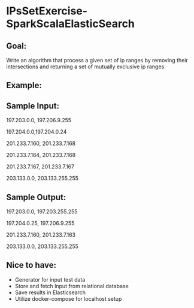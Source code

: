 # IPsSetExercise-SparkScalaElasticSearch

## Goal:

Write an algorithm that process a given set of ip ranges by removing their intersections and returning a set of mutually exclusive ip ranges.

## Example:

## Sample Input:

197.203.0.0, 197.206.9.255

197.204.0.0,197.204.0.24

201.233.7.160, 201.233.7.168

201.233.7.164, 201.233.7.168

201.233.7.167, 201.233.7.167

203.133.0.0, 203.133.255.255

## Sample Output:

197.203.0.0, 197.203.255.255

197.204.0.25, 197.206.9.255

201.233.7.160, 201.233.7.163

203.133.0.0, 203.133.255.255

## Nice to have:

- Generator for input test data
- Store and fetch Input from relational database
- Save results in Elasticsearch
- Utilize docker-compose for localhost setup
